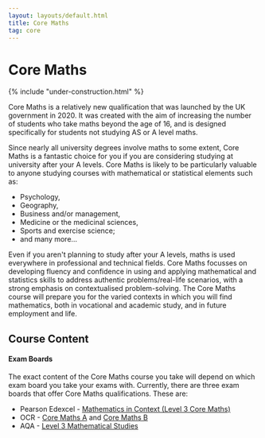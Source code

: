 ```yaml
---
layout: layouts/default.html
title: Core Maths
tag: core
---
```


# Core Maths
{% include "under-construction.html" %}

Core Maths is a relatively new qualification that was launched by the UK government in 2020. It was created with the aim of increasing the number of students who take maths beyond the age of 16, and is designed specifically for students not studying AS or A level maths.

Since nearly all university degrees involve maths to some extent, Core Maths is a fantastic choice for you if you are considering studying at university after your A levels. Core Maths is likely to be particularly valuable to anyone studying courses with mathematical or statistical elements such as:

- Psychology,
- Geography,
- Business and/or management,
- Medicine or the medicinal sciences,
- Sports and exercise science;
- and many more...

Even if you aren't planning to study after your A levels, maths is used everywhere in professional and technical fields. Core Maths focusses on developing fluency and confidence in using and applying mathematical and statistics skills to address authentic problems/real-life scenarios, with a strong emphasis on contextualised problem-solving. The Core Maths course will prepare you for the varied contexts in which you will find mathematics, both in vocational and academic study, and in future employment and life.

## Course Content

#### Exam Boards
The exact content of the Core Maths course you take will depend on which exam board you take your exams with. Currently, there are three exam boards that offer Core Maths qualifications. These are:

- Pearson Edexcel - <a href="https://qualifications.pearson.com/en/qualifications/edexcel-mathematics-in-context/mathematics-in-context.html" target="_blank">Mathematics in Context (Level 3 Core Maths)</a>
- OCR - <a href="https://www.ocr.org.uk/qualifications/core-maths/a-mei-level-3-certificate-h868/" target="_blank">Core Maths A</a> and <a href="https://www.ocr.org.uk/qualifications/core-maths/b-mei-level-3-certificate-h869/" target="_blank">Core Maths B</a>
- AQA - <a href="https://www.aqa.org.uk/subjects/mathematics/aqa-certificate/mathematical-studies-1350/specification-at-a-glance" target="_blank">Level 3 Mathematical Studies</a>
